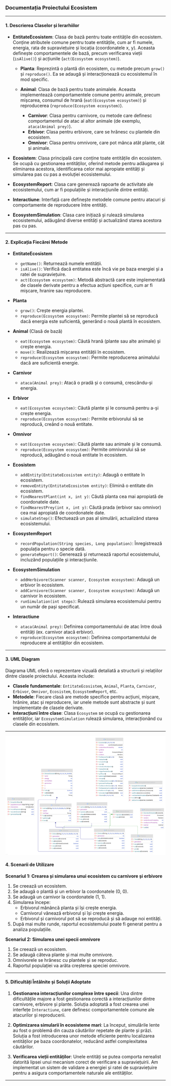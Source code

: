 ### Documentația Proiectului Ecosistem

---

#### **1. Descrierea Claselor și Ierarhiilor**

- **EntitateEcosistem**: Clasa de bază pentru toate entitățile din ecosistem. Conține atributele comune pentru toate entitățile, cum ar fi numele, energia, rata de supraviețuire și locația (coordonatele x, y). Aceasta definește comportamentele de bază, precum verificarea vieții (`isAlive()`) și acțiunile (`act(Ecosystem ecosystem)`).
  
  - **Planta**: Reprezintă o plantă din ecosistem, cu metode precum `grow()` și `reproduce()`. Ea se adaugă și interacționează cu ecosistemul în mod specific.
  
  - **Animal**: Clasa de bază pentru toate animalele. Aceasta implementează comportamentele comune pentru animale, precum mișcarea, consumul de hrană (`eat(Ecosystem ecosystem)`) și reproducerea (`reproduce(Ecosystem ecosystem)`).
    - **Carnivor**: Clasa pentru carnivore, cu metode care definesc comportamentul de atac al altor animale (de exemplu, `ataca(Animal prey)`).
    - **Erbivor**: Clasa pentru erbivore, care se hrănesc cu plantele din ecosistem.
    - **Omnivor**: Clasa pentru omnivore, care pot mânca atât plante, cât și animale.

- **Ecosistem**: Clasa principală care conține toate entitățile din ecosistem. Se ocupă cu gestionarea entităților, oferind metode pentru adăugarea și eliminarea acestora, identificarea celor mai apropiate entități și simularea pas cu pas a evoluției ecosistemului.

- **EcosystemReport**: Clasa care generează rapoarte de activitate ale ecosistemului, cum ar fi populațiile și interacțiunile dintre entități.

- **Interactiune**: Interfață care definește metodele comune pentru atacuri și comportamente de reproducere între entități.

- **EcosystemSimulation**: Clasa care inițiază și rulează simularea ecosistemului, adăugând diverse entități și actualizând starea acestora pas cu pas.

---

#### **2. Explicația Fiecărei Metode**

- **EntitateEcosistem**
  - `getName()`: Returnează numele entității.
  - `isAlive()`: Verifică dacă entitatea este încă vie pe baza energiei și a ratei de supraviețuire.
  - `act(Ecosystem ecosystem)`: Metodă abstractă care este implementată de clasele derivate pentru a efectua acțiuni specifice, cum ar fi mișcare, hranire sau reproducere.

- **Planta**
  - `grow()`: Crește energia plantei.
  - `reproduce(Ecosystem ecosystem)`: Permite plantei să se reproducă dacă energia este suficientă, generând o nouă plantă în ecosistem.

- **Animal** (Clasă de bază)
  - `eat(Ecosystem ecosystem)`: Căută hrană (plante sau alte animale) și crește energia.
  - `move()`: Realizează mișcarea entității în ecosistem.
  - `reproduce(Ecosystem ecosystem)`: Permite reproducerea animalului dacă are suficientă energie.

- **Carnivor**
  - `ataca(Animal prey)`: Atacă o pradă și o consumă, crescându-și energia.

- **Erbivor**
  - `eat(Ecosystem ecosystem)`: Căută plante și le consumă pentru a-și crește energia.
  - `reproduce(Ecosystem ecosystem)`: Permite erbivorului să se reproducă, creând o nouă entitate.

- **Omnivor**
  - `eat(Ecosystem ecosystem)`: Căută plante sau animale și le consumă.
  - `reproduce(Ecosystem ecosystem)`: Permite omnivorului să se reproducă, adăugând o nouă entitate în ecosistem.

- **Ecosistem**
  - `addEntity(EntitateEcosistem entity)`: Adaugă o entitate în ecosistem.
  - `removeEntity(EntitateEcosistem entity)`: Elimină o entitate din ecosistem.
  - `findNearestPlant(int x, int y)`: Căută planta cea mai apropiată de coordonatele date.
  - `findNearestPrey(int x, int y)`: Căută prada (erbivor sau omnivor) cea mai apropiată de coordonatele date.
  - `simulateStep()`: Efectuează un pas al simulării, actualizând starea ecosistemului.

- **EcosystemReport**
  - `recordPopulation(String species, Long population)`: Înregistrează populația pentru o specie dată.
  - `generateReport()`: Generează și returnează raportul ecosistemului, incluzând populațiile și interacțiunile.

- **EcosystemSimulation**
  - `addHerbivore(Scanner scanner, Ecosystem ecosystem)`: Adaugă un erbivor în ecosistem.
  - `addCarnivore(Scanner scanner, Ecosystem ecosystem)`: Adaugă un carnivor în ecosistem.
  - `runSimulation(int steps)`: Rulează simularea ecosistemului pentru un număr de pași specificat.
  
- **Interactiune**
  - `ataca(Animal prey)`: Definirea comportamentului de atac între două entități (ex. carnivor atacă erbivor).
  - `reproduce(Ecosystem ecosystem)`: Definirea comportamentului de reproducere al entităților din ecosistem.

---

#### **3. UML Diagram**

Diagrama UML oferă o reprezentare vizuală detaliată a structurii și relațiilor dintre clasele proiectului. Aceasta include:

- **Clasele fundamentale**: `EntitateEcosistem`, `Animal`, `Planta`, `Carnivor`, `Erbivor`, `Omnivor`, `Ecosistem`, `EcosystemReport`, etc.
- **Metodele**: Fiecare clasă are metode specifice pentru acțiuni, mișcare, hrănire, atac și reproducere, iar unele metode sunt abstracte și sunt implementate de clasele derivate.
- **Interacțiuni între clase**: Clasa `Ecosystem` se ocupă cu gestionarea entităților, iar `EcosystemSimulation` rulează simularea, interacționând cu clasele din ecosistem.

---

![uml diagram](assets/diagrama_white.png)

#### **4. Scenarii de Utilizare**

**Scenariul 1: Crearea și simularea unui ecosistem cu carnivore și erbivore**
1. Se creează un ecosistem.
2. Se adaugă o plantă și un erbivor la coordonatele (0, 0).
3. Se adaugă un carnivor la coordonatele (1, 1).
4. Simularea începe:
   - Erbivorul mănâncă planta și își crește energia.
   - Carnivorul vânează erbivorul și își crește energia.
   - Erbivorul și carnivorul pot să se reproducă și să adauge noi entități.
5. După mai multe runde, raportul ecosistemului poate fi generat pentru a analiza populațiile.

**Scenariul 2: Simularea unei specii omnivore**
1. Se creează un ecosistem.
2. Se adaugă câteva plante și mai multe omnivore.
3. Omnivorele se hrănesc cu plantele și se reproduc.
4. Raportul populației va arăta creșterea speciei omnivore.

---

#### **5. Dificultăți Întâlnite și Soluții Adoptate**

1. **Gestionarea interacțiunilor complexe între specii**: Una dintre dificultățile majore a fost gestionarea corectă a interacțiunilor dintre carnivore, erbivore și plante. Soluția adoptată a fost crearea unei interfețe `Interactiune`, care definesc comportamentele comune ale atacurilor și reproducerii.
   
2. **Optimizarea simularii în ecosisteme mari**: La început, simulările lente au fost o problemă din cauza căutărilor repetate de plante și prăzi. Soluția a fost introducerea unor metode eficiente pentru localizarea entităților pe baza coordonatelor, reducând astfel complexitatea căutărilor.

3. **Verificarea vieții entităților**: Unele entități se putea comporta nerealist datorită lipsei unui mecanism corect de verificare a supraviețuirii. Am implementat un sistem de validare a energiei și ratei de supraviețuire pentru a asigura comportamentele naturale ale entităților.

---

